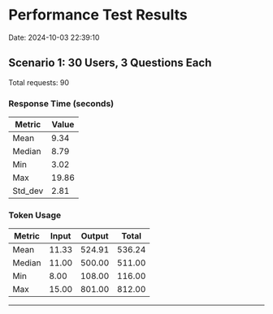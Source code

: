# Performance Test Results

Date: 2024-10-03 22:39:10

## Scenario 1: 30 Users, 3 Questions Each

Total requests: 90

### Response Time (seconds)

| Metric | Value |
|--------|-------|
| Mean | 9.34 |
| Median | 8.79 |
| Min | 3.02 |
| Max | 19.86 |
| Std_dev | 2.81 |

### Token Usage

| Metric | Input | Output | Total |
|--------|-------|--------|-------|
| Mean | 11.33 | 524.91 | 536.24 |
| Median | 11.00 | 500.00 | 511.00 |
| Min | 8.00 | 108.00 | 116.00 |
| Max | 15.00 | 801.00 | 812.00 |

---

